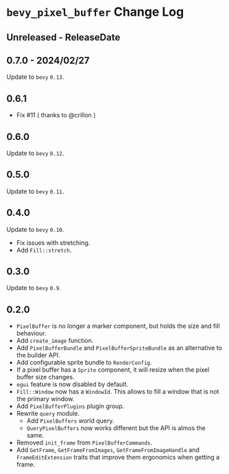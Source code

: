 # `bevy_pixel_buffer` Change Log

## Unreleased - ReleaseDate

## 0.7.0 - 2024/02/27

Update to `bevy` `0.13`.

## 0.6.1

- Fix #11 ( thanks to @crillon )

## 0.6.0

Update to `bevy` `0.12`.

## 0.5.0

Update to `bevy` `0.11`.

## 0.4.0

Update to `bevy` `0.10`.

- Fix issues with stretching.
- Add `Fill::stretch`.

## 0.3.0

Update to `bevy` `0.9`.

## 0.2.0

- `PixelBuffer` is no longer a marker component, but holds the size and fill behaviour.
- Add `create_image` function.
- Add `PixelBufferBundle` and `PixelBufferSpriteBundle` as an alternative to the builder API.
- Add configurable sprite bundle to `RenderConfig`.
- If a pixel buffer has a `Sprite` component, it will resize when the pixel buffer size changes.
- `egui` feature is now disabled by default.
- `Fill::Window` now has a `WindowId`. This allows to fill a window that is not the primary window.
- Add `PixelBufferPlugins` plugin group.
- Rewrite `query` module.
  - Add `PixelBuffers` world query.
  - `QueryPixelBuffers` now works different but the API is almos the same.
- Removed `init_frame` from `PixelBufferCommands`.
- Add `GetFrame`, `GetFrameFromImages`, `GetFrameFromImageHandle` and `FrameEditExtension` traits that improve them ergonomics when getting a frame.
